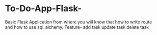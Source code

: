 # To-Do-App-Flask-

Basic Flask Application from where you will know that how to write route and how to use sql_alchemy.
Feature-
add task 
update task
delete task
